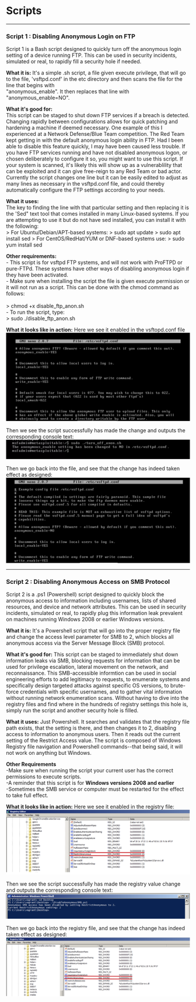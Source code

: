 # Scripts

___
### **Script 1 : Disabling Anonymous Login on FTP** 

Script 1 is a Bash script designed to quickly turn off the anonymous login setting of a device running FTP. This can be used in security incidents, simulated or real, to rapidly fill a security hole if needed.

  **What it is:**
      It's a simple .sh script, a file given execute privilege, that will go to the file, 'vsftpd.conf' in the etc directory and then scans the file for the line that begins with       
      "anonymous_enable". It then replaces that line with "anonymous_enable=NO". 

  **What it's good for:** <br>
      This script can be staged to shut down FTP services if a breach is detected. Changing rapidly between configurations allows for quick patching and hardening a machine if deemed necessary. One example of this I experienced at a Network Defense/Blue Team competition. The Red Team kept getting in with the default anonymous login ability in FTP. Had I been able to disable this feature quickly, I may have been caused less trouble. 
      If you have FTP services running and have not disabled anonymous logon, or chosen deliberately to configure it so, you might want to use this script. If your system is scanned, it's likely this will show up as a vulnerablility that can be exploited and it can give free-reign to any Red Team or bad actor. Currently the script changes one line but it can be easily edited to adjust as many lines as necessary in the vsftpd.conf file, and could thereby automatically configure the FTP settings according to your needs.
      
  **What it uses:** <br>
      The key to finding the line with that particular setting and then replacing it is the 'Sed" text tool that comes installed in many Linux-based systems. If you are attempting to use it but do not have sed installed, you can install it with the following: <br>
          > For Ubuntu/Debian/APT-based systems: 
              > sudo apt update
              > sudo apt install sed
          > For CentOS/RedHat/YUM or DNF-based systems use:
              > sudo yum install sed
              
  **Other requirements:** <br>
     - This script is for vsftpd FTP systems, and will not work with ProFTPD or pure-FTPd. These systems have other ways of disabling anonymous login if they have been activated. <br>
     - Make sure when installing the script the file is given execute permission or it will not run as a script. This can be done with the chmod command as follows: <br>  
        > chmod +x disable_ftp_anon.sh <br>
     - To run the script, type: <br>
        > sudo ./disable_ftp_anon.sh
            

  **What it looks like in action:**
      Here we see it enabled in the vsftopd.conf file
      ![vsftpd.conf file with anonymous login enabled](/vsftpd.conf--before_script.png?)

  Then we see the script successfully has made the change and outputs the corresponding console text:
      ![successfully run script with noted change to vsftpd.conf file](/successful_script_run.png)

  Then we go back into the file, and see that the change has indeed taken effect as designed:
      ![vsftpd.conf file with anonymous login disabled](vsftpd.conf--after_script.png?)
___

### **Script 2 : Disabling Anonymous Access on SMB Protocol**

Script 2 is a .ps1 (Powershell) script designed to quickly block the anonymous access to information including usernames, lists of shared resources, and device and network attributes. This can be used in security incidents, simulated or real, to rapidly plug this information leak prevalent on machines running Windows 2008 or earlier Windows versions.

  **What it is:**
      It's a Powershell script that will go into the proper registry file and change the access level parameter for SMB to 2, which blocks all anonymous access via the 
      Server Message Block (SMB) protocol.
  
 **What it's good for:**
      This script can be staged to immediately shut down information leaks via SMB, blocking requests for information that can be used for privilege escalation, lateral movement on the network, and reconnaissance. This SMB-accessible informtion can be used in social engineering efforts to add legitimacy to requests, to enumerate systems and specifically design targeted attacks against specific OS versions, to brute-force credentials with specific usernames, and to gather vital information without running network enumeration scans. 
      Without having to dive into the registry files and find where in the hundreds of registry settings this hole is, simply run the script and another security hole is filled.

  **What it uses:**
      Just Powershell. It searches and validates that the registry file path exists, that the setting is there, and then changes it to 2, disabling access to information to anonymous users. Then it reads out the current setting of the Restrict Access value. The script is composed of Windows Registry file navigation and Powershell commands--that being said, it will not work on anything but Windows. 

**Other Requirements** <br>
      -Make sure when running the script your current user has the correct permissions to execute scripts. <br>
      -A reminder that this script is for **Windows versions 2008 and earlier** <br>
      -Sometimes the SMB service or computer must be restarted for the effect to take full effect.

  **What it looks like in action:**
      Here we see it enabled in the registry file:
      ![registry file with anonymous access set to 0, which is open to all](/anon_smb_access_open.png)

  Then we see the script successfully has made the registry value change and outputs the corresponding console text:
      ![successfully run script with current setting in registry file](/smb_anon_disable_output.png)

  Then we go back into the registry file, and see that the change has indeed taken effect as designed:
      ![registry file with anonymous access set to 2, which is closed to all anonymous users](/anon_smb_access_closed.png)
      
          
        












      

  

  
